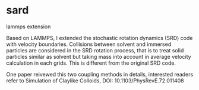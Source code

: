 sard
====

lammps extension

Based on LAMMPS, I extended the stochastic rotation dynamics (SRD) code with velocity boundaries. 
Collisions between solvent and immersed particles are considered in the SRD rotation process, 
that is to treat solid particles similar as solvent but taking mass into account in average velocity 
calculation in each grids. This is different from the original SRD code. 

One paper reivewed this two coupling methods in details, interested readers refer to 
Simulation of Claylike Colloids, DOI:	10.1103/PhysRevE.72.011408
